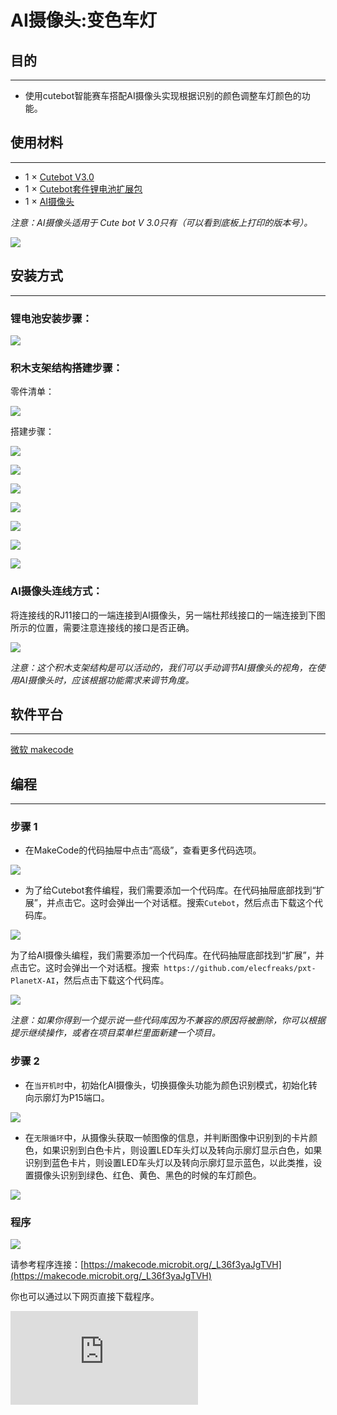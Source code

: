 # AI摄像头:变色车灯

## 目的
---
- 使用cutebot智能赛车搭配AI摄像头实现根据识别的颜色调整车灯颜色的功能。

## 使用材料
---
- 1 × [Cutebot V3.0](https://item.taobao.com/item.htm?ft=t&id=598365555295)
- 1 × [Cutebot套件锂电池扩展包](https://item.taobao.com/item.htm?ft=t&id=640567252291)
- 1 × [AI摄像头](https://item.taobao.com/item.htm?ft=t&id=632538261754)

*注意：AI摄像头适用于 Cute bot V 3.0只有（可以看到底板上打印的版本号）。*

![](./images/cutebot-16-04.png)

## 安装方式
---
### 锂电池安装步骤：

![](./images/cutebot-step-01.png)

### 积木支架结构搭建步骤：

零件清单：

![](./images/cutebot-step-02.png)

搭建步骤：

![](./images/cutebot-step-03.png)

![](./images/cutebot-step-04.png)

![](./images/cutebot-step-05.png)

![](./images/cutebot-step-06.png)

![](./images/cutebot-step-07.png)

![](./images/cutebot-step-08.png)

![](./images/cutebot-step-09.png)



### AI摄像头连线方式：
将连接线的RJ11接口的一端连接到AI摄像头，另一端杜邦线接口的一端连接到下图所示的位置，需要注意连接线的接口是否正确。

![](./images/cutebot-step-10.png)

*注意：这个积木支架结构是可以活动的，我们可以手动调节AI摄像头的视角，在使用AI摄像头时，应该根据功能需求来调节角度。*

## 软件平台
---
[微软 makecode](https://makecode.microbit.org/#)

## 编程
---
### 步骤 1
- 在MakeCode的代码抽屉中点击“高级”，查看更多代码选项。

![](./images/cutebot-pk-1.png)

- 为了给Cutebot套件编程，我们需要添加一个代码库。在代码抽屉底部找到“扩展”，并点击它。这时会弹出一个对话框。搜索`Cutebot`，然后点击下载这个代码库。

![](./images/cutebot-pk-11.png)


为了给AI摄像头编程，我们需要添加一个代码库。在代码抽屉底部找到“扩展”，并点击它。这时会弹出一个对话框。搜索` https://github.com/elecfreaks/pxt-PlanetX-AI`，然后点击下载这个代码库。

![](./images/cutebot-pk-12.png)


*注意：如果你得到一个提示说一些代码库因为不兼容的原因将被删除，你可以根据提示继续操作，或者在项目菜单栏里面新建一个项目。*

### 步骤 2

- 在`当开机时`中，初始化AI摄像头，切换摄像头功能为颜色识别模式，初始化转向示廓灯为P15端口。

![](./images/case-18-01.png)

- 在`无限循环`中，从摄像头获取一帧图像的信息，并判断图像中识别到的卡片颜色，如果识别到白色卡片，则设置LED车头灯以及转向示廓灯显示白色，如果识别到蓝色卡片，则设置LED车头灯以及转向示廓灯显示蓝色，以此类推，设置摄像头识别到绿色、红色、黄色、黑色的时候的车灯颜色。

![](./images/case-18-02.png)

### 程序

![](./images/case-18-03.png)

请参考程序连接：[https://makecode.microbit.org/_L36f3yaJgTVH](https://makecode.microbit.org/_L36f3yaJgTVH)

你也可以通过以下网页直接下载程序。

<div
    style={{
        position: 'relative',
        paddingBottom: '60%',
        overflow: 'hidden',
    }}
>
    <iframe
        src="https://makecode.microbit.org/_L36f3yaJgTVH"
        frameborder="0"
        sandbox="allow-popups allow-forms allow-scripts allow-same-origin"
        style={{
            position: 'absolute',
            width: '100%',
            height: '100%',
        }}
    />
</div>
---

## 结论
---
- 当小车根据摄像头识别到的颜色改变灯光颜色。




## 思考
---

## 常见问题
---
## 相关阅读
---
